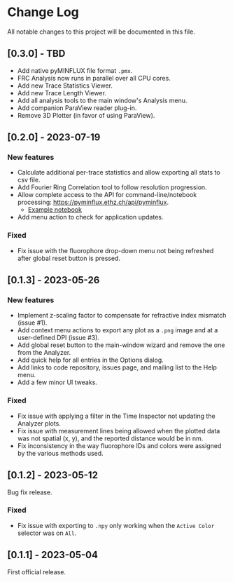 # Change Log

All notable changes to this project will be documented in this file.

## [0.3.0] - TBD

* Add native pyMINFLUX file format `.pmx`.
* FRC Analysis now runs in parallel over all CPU cores.
* Add new Trace Statistics Viewer.
* Add new Trace Length Viewer.
* Add all analysis tools to the main window's Analysis menu.
* Add companion ParaView reader plug-in.
* Remove 3D Plotter (in favor of using ParaView).

## [0.2.0] - 2023-07-19

### New features

* Calculate additional per-trace statistics and allow exporting all stats to csv file.
* Add Fourier Ring Correlation tool to follow resolution progression.
* Allow complete access to the API for command-line/notebook processing: https://pyminflux.ethz.ch/api/pyminflux.
  * [Example notebook](examples/processing.ipynb)
* Add menu action to check for application updates.

### Fixed

* Fix issue with the fluorophore drop-down menu not being refreshed after global reset button is pressed.

## [0.1.3] - 2023-05-26

### New features

* Implement z-scaling factor to compensate for refractive index mismatch (issue #1).
* Add context menu actions to export any plot as a `.png` image and at a user-defined DPI (issue #3).
* Add global reset button to the main-window wizard and remove the one from the Analyzer.
* Add quick help for all entries in the Options dialog.
* Add links to code repository, issues page, and mailing list to the Help menu.
* Add a few minor UI tweaks.

### Fixed

* Fix issue with applying a filter in the Time Inspector not updating the Analyzer plots.
* Fix issue with measurement lines being allowed when the plotted data was not spatial (x, y), and the reported distance would be in nm.
* Fix inconsistency in the way fluorophore IDs and colors were assigned by the various methods used.

## [0.1.2] - 2023-05-12

Bug fix release.

### Fixed

* Fix issue with exporting to `.npy` only working when the `Active Color` selector was on `All`.

## [0.1.1] - 2023-05-04

First official release.

